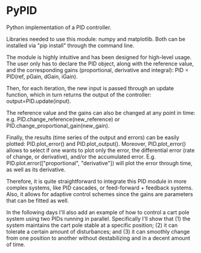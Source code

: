 # PyPID
Python implementation of a PID controller.

Libraries needed to use this module: numpy and matplotlib. Both can be installed via "pip install" through the command line.

The module is highly intuitive and has been designed for high-level usage. The user only has to declare the PID object, along with the reference value, and the corresponding gains (proportional, derivative and integral): 
PID = PID(ref, pGain, dGain, iGain). 

Then, for each iteration, the new input is passed through an update function, which in turn returns the output of the controller:
output=PID.update(input). 

The reference value and the gains can also be changed at any point in time: 
e.g. PID.change_reference(new_reference) or PID.change_proportional_gain(new_gain). 

Finally, the results (time series of the output and errors) can be easily plotted: 
PID.plot_error() and PID.plot_output(). Moreover, PID.plot_error() allows to select if one wants to plot only the error, the differential error (rate of change, or derivative), and/or the accumulated error. E.g. PID.plot.error(["proportional", "derivative"]) will plot the error through time, as well as its derivative.

Therefore, it is quite straightforward to integrate this PID module in more complex systems, like PID cascades, or feed-forward + feedback systems. Also, it allows for adaptive control schemes since the gains are parameters that can be fitted as well.



In the following days I'll also add an example of how to control a cart pole system using two PIDs running in parallel. Specifically I'll show that (1) the system maintains the cart pole stable at a specific position; (2) it can tolerate a certain amount of disturbances; and (3) it can smoothly change from one position to another without destabilizing and in a decent amount of time.
